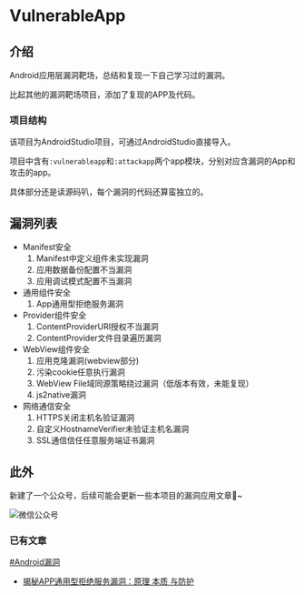 # VulnerableApp

## 介绍

Android应用层漏洞靶场，总结和复现一下自己学习过的漏洞。

比起其他的漏洞靶场项目，添加了复现的APP及代码。

### 项目结构

该项目为AndroidStudio项目，可通过AndroidStudio直接导入。

项目中含有`:vulnerableapp`和`:attackapp`两个app模块，分别对应含漏洞的App和攻击的app。

具体部分还是读源码叭，每个漏洞的代码还算蛮独立的。

## 漏洞列表

-   Manifest安全
    1.   Manifest中定义组件未实现漏洞
    2.   应用数据备份配置不当漏洞
    3.   应用调试模式配置不当漏洞
-   通用组件安全
    1.   App通用型拒绝服务漏洞
-   Provider组件安全
    1.   ContentProviderURI授权不当漏洞
    2.   ContentProvider文件目录遍历漏洞
-   WebView组件安全
    1.   应用克隆漏洞(webview部分)
    2.   污染cookie任意执行漏洞
    3.   WebView File域同源策略绕过漏洞（低版本有效，未能复现）
    4.   js2native漏洞
-   网络通信安全
    1.   HTTPS关闭主机名验证漏洞
    2.   自定义HostnameVerifier未验证主机名漏洞
    3.   SSL通信信任任意服务端证书漏洞



## 此外

新建了一个公众号，后续可能会更新一些本项目的漏洞应用文章🤪~

![微信公众号](https://fastly.jsdelivr.net/gh/Forgo7ten/VulnerableApp@main/assets/link.png)

### 已有文章

[#Android漏洞](https://mp.weixin.qq.com/mp/appmsgalbum?__biz=MzkyMzQ4MzAyOQ==&action=getalbum&album_id=2896565996352667649#wechat_redirect)

-   [揭秘APP通用型拒绝服务漏洞：原理 本质 与防护](https://mp.weixin.qq.com/s/wOs55II0fmEkUl8Sbq0cMg)
